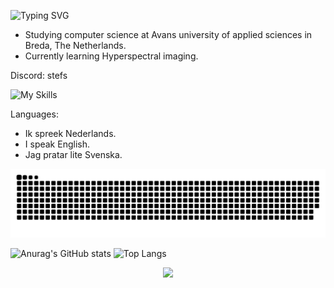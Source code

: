 <p align="left">
<img alt="Typing SVG" src="https://readme-typing-svg.herokuapp.com/?color=%2311cc0a&vCenter=true&width=500&lines=>+./welcome.sh;Hi,+i'm+happy+to+see+you+!;"/>
</p>

- Studying computer science at Avans university of applied sciences in Breda, The Netherlands.
- Currently learning Hyperspectral imaging.

Discord: stefs

![My Skills](https://skillicons.dev/icons?i=arduino,py,raspberrypi,java,mysql,git,kotlin,cs,postman,c,cmake,bash,linux,cpp,opencv,tensorflow,docker,pytorch,ros,unity&theme=dark&perline=5)

Languages: 
- Ik spreek Nederlands.
- I speak English.
- Jag pratar lite Svenska.

<picture>
  <source media="(prefers-color-scheme: dark)" srcset="https://raw.githubusercontent.com/Stefsk-glitch/Stefsk-glitch/output/github-snake-dark.svg" />
  <source media="(prefers-color-scheme: light)" srcset="https://raw.githubusercontent.com/Stefsk-glitch/Stefsk-glitch/output/github-snake.svg" />
  <img alt="github-snake" src="https://raw.githubusercontent.com/Stefsk-glitch/Stefsk-glitch/output/github-snake.svg" />
</picture>

![Anurag's GitHub stats](https://github-readme-stats-sigma-five.vercel.app/api?username=stefsk-glitch&show_icons=true&theme=synthwave)
![Top Langs](https://github-readme-stats-sigma-five.vercel.app/api/top-langs/?username=stefsk-glitch&theme=synthwave)
<p align="center">
  <img src="https://streak-stats.demolab.com/?user=stefsk-glitch&theme=synthwave" />
</p>
